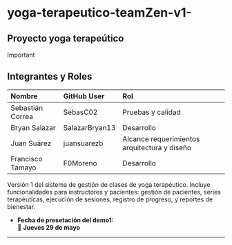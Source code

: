 # yoga-terapeutico-teamZen-v1-
<main>
<section>
<h1>Proyecto yoga terapeútico</h1>

> [!IMPORTANT]
> ## Integrantes y Roles
> | Nombre                  | GitHub User           | Rol                                  |
> |:-------------------------|:----------------------|:-------------------------------------|
> |  Sebastián Correa     |    SebasC02      |  Pruebas y calidad    |          
> |  Bryan Salazar              | SalazarBryan13        |    Desarrollo                       |
> |  Juan Suárez             | juansuarezb           |   Alcance requerimientos arquitectura y diseño                         |
> |  Francisco Tamayo              | F0Moreno         |  Desarrollo  |
> 

</section>
<p>Versión 1 del sistema de gestión de clases de yoga terapéutico. Incluye funcionalidades para instructores y pacientes: gestión de pacientes, series terapéuticas, ejecución de sesiones, registro de progreso, y reportes de bienestar.</p>
</main>


- **Fecha de presetación del demo1:**  
  📅 **Jueves 29 de mayo** 

---
